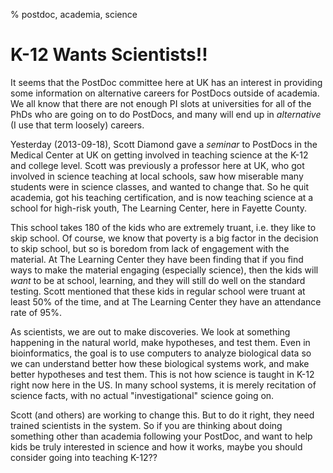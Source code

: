 % postdoc, academia, science

# K-12 Wants Scientists!!

It seems that the PostDoc committee here at UK has an interest in providing some information on alternative careers for PostDocs outside of academia. We all know that there are not enough PI slots at universities for all of the PhDs who are going on to do PostDocs, and many will end up in *alternative* (I use that term loosely) careers.

Yesterday (2013-09-18), Scott Diamond gave a *seminar* to PostDocs in the Medical Center at UK on getting involved in teaching science at the K-12 and college level. Scott was previously a professor here at UK, who got involved in science teaching at local schools, saw how miserable many students were in science classes, and wanted to change that. So he quit academia, got his teaching certification, and is now teaching science at a school for high-risk youth, The Learning Center, here in Fayette County. 

This school takes 180 of the kids who are extremely truant, i.e. they like to skip school. Of course, we know that poverty is a big factor in the decision to skip school, but so is boredom from lack of engagement with the material. At The Learning Center they have been finding that if you find ways to make the material engaging (especially science), then the kids will *want* to be at school, learning, and they will still do well on the standard testing. Scott mentioned that these kids in regular school were truant at least 50% of the time, and at The Learning Center they have an attendance rate of 95%.

As scientists, we are out to make discoveries. We look at something happening in the natural world, make hypotheses, and test them. Even in bioinformatics, the goal is to use computers to analyze biological data so we can understand better how these biological systems work, and make better hypotheses and test them. This is not how science is taught in K-12 right now here in the US. In many school systems, it is merely recitation of science facts, with no actual "investigational" science going on. 

Scott (and others) are working to change this. But to do it right, they need trained scientists in the system. So if you are thinking about doing something other than academia following your PostDoc, and want to help kids be truly interested in science and how it works, maybe you should consider going into teaching K-12??
